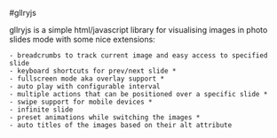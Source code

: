 #gllryjs

gllryjs is a simple html/javascript library for visualising images in photo slides mode with some nice extensions:

    - breadcrumbs to track current image and easy access to specified slide
    - keyboard shortcuts for prev/next slide *
    - fullscreen mode aka overlay support *
    - auto play with configurable interval
    - multiple actions that can be positioned over a specific slide *
    - swipe support for mobile devices *
    - infinite slide
    - preset animations while switching the images *
    - auto titles of the images based on their alt attribute